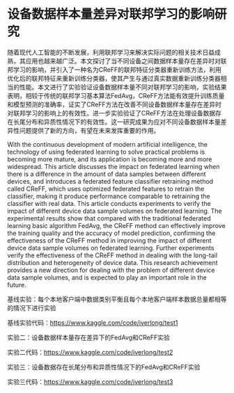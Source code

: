 # 设备数据样本量差异对联邦学习的影响研究
随着现代人工智能的不断发展，利用联邦学习来解决实际问题的相关技术日益成熟，其应用也越来越广泛。本文探讨了当不同设备之间数据样本量存在差异时对联邦学习的影响，并引入了一种名为CReFF的联邦特征分类器重新训练方法，利用优化后的联邦特征来重新训练分类器，使其产生与通过真实数据重新训练分类器相当的性能。本文进行了实验验证设备数据样本量不同对联邦学习的影响，实验结果表明，相较于传统的联邦学习基本算法FedAvg，CReFF方法能有效提升训练质量和模型预测的准确率，证实了CReFF方法在改善不同设备数据样本量存在差异时对联邦学习的影响上的有效性。进一步实验验证了CReFF方法在处理设备数据存在长尾分布和异质性情况下的有效性。这一研究成果为应对不同设备数据样本量差异性问题提供了新的方向，有望在未来发挥重要的作用。

With the continuous development of modern artificial intelligence, the technology of using federated learning to solve practical problems is becoming more mature, and its application is becoming more and more widespread. This article discusses the impact on federated learning when there is a difference in the amount of data samples between different devices, and introduces a federated feature classifier retraining method called CReFF, which uses optimized federated features to retrain the classifier, making it produce performance comparable to retraining the classifier with real data. This article conducts experiments to verify the impact of different device data sample volumes on federated learning. The experimental results show that compared with the traditional federated learning basic algorithm FedAvg, the CReFF method can effectively improve the training quality and the accuracy of model prediction, confirming the effectiveness of the CReFF method in improving the impact of different device data sample volumes on federated learning. Further experiments verify the effectiveness of the CReFF method in dealing with the long-tail distribution and heterogeneity of device data. This research achievement provides a new direction for dealing with the problem of different device data sample volumes, and is expected to play an important role in the future.


基线实验：每个本地客户端中数据类别平衡且每个本地客户端样本数据总量都相等的情况下进行实验

基线实验代码：https://www.kaggle.com/code/iverlong/test1

实验二：设备数据样本量存在差异下的FedAvg和CReFF实验

实验二代码：https://www.kaggle.com/code/iverlong/test2

实验三：设备数据存在长尾分布和异质性情况下的FedAvg和CReFF实验

实验三代码：https://www.kaggle.com/code/iverlong/test3
